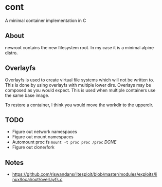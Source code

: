 # cont
A minimal container implementation in C


## About
newroot contains the new filesystem root. In my case it is a minimal alpine distro.

## Overlayfs
Overlayfs is used to create virtual file systems which will not be written to. This is done by using overlayfs with multiple lower dirs. Overlays may be composed as you would expect. This is used when multiple containers use the same base image.

To restore a container, I think you would move the workdir to the upperdir.

## TODO
- Figure out network namespaces
- Figure out mount namespaces
- Automount proc fs `mount -t proc proc /proc` *DONE*
- Figure out clone/fork

## Notes
- https://github.com/riswandans/litesploit/blob/master/modules/exploits/linux/localroot/overlayfs.c
